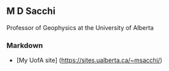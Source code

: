 ## M D Sacchi 

Professor of Geophysics at the University of Alberta

### Markdown


- [My UofA site] (https://sites.ualberta.ca/~msacchi/)


